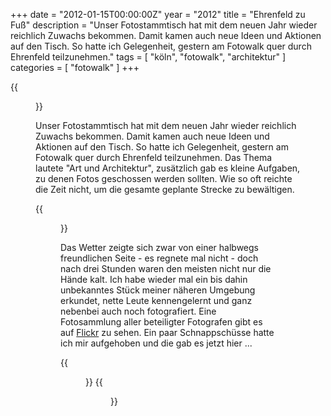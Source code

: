 +++
date = "2012-01-15T00:00:00Z"
year = "2012"
title = "Ehrenfeld zu Fuß"
description = "Unser Fotostammtisch hat mit dem neuen Jahr wieder reichlich Zuwachs bekommen. Damit kamen auch neue Ideen und Aktionen auf den Tisch. So hatte ich Gelegenheit, gestern am Fotowalk quer durch Ehrenfeld teilzunehmen."
tags = [ "köln", "fotowalk", "architektur" ]
categories = [ "fotowalk" ]
+++

{{<figure src="/images/2012/20120114-1613-013a.jpg" title="Rebel with a cause">}}

Unser Fotostammtisch hat mit dem neuen Jahr wieder reichlich Zuwachs bekommen. Damit kamen auch neue Ideen und Aktionen auf den Tisch. So hatte ich Gelegenheit, gestern am Fotowalk quer durch Ehrenfeld teilzunehmen. Das Thema lautete "Art und Architektur", zusätzlich gab es kleine Aufgaben, zu denen Fotos geschossen werden sollten. Wie so oft reichte die Zeit nicht, um die gesamte geplante Strecke zu bewältigen.

{{<figure src="/images/2012/20120114-1651-027.jpg" title="Rechtslenker">}}

Das Wetter zeigte sich zwar von einer halbwegs freundlichen Seite - es regnete mal nicht - doch nach drei Stunden waren den meisten nicht nur die Hände kalt. Ich habe wieder mal ein bis dahin unbekanntes Stück meiner näheren Umgebung erkundet, nette Leute kennengelernt und ganz nebenbei auch noch fotografiert. Eine Fotosammlung aller beteiligter Fotografen gibt es auf <a href="http://www.flickr.com/groups/mpwk/" title="Monatlicher Fotowalk in Köln" target="_blank">Flickr</a> zu sehen. Ein paar Schnappschüsse hatte ich mir aufgehoben und die gab es jetzt hier ...

{{<figure src="/images/2012/20120114-1701-032.jpg" title="Winterruhe">}}
{{<figure src="/images/2012/20120114-1733-070.jpg" title="Barfuß in den Himmel?">}}
